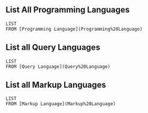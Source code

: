 ## List All Programming Languages

```dataview
LIST
FROM [Programming Language](Programming%20Language)
```
## List all Query Languages

```dataview
LIST
FROM [Query Language](Query%20Language)
```

## List all Markup Languages

```dataview
LIST
FROM [Markup Language](Markup%20Language)
```




